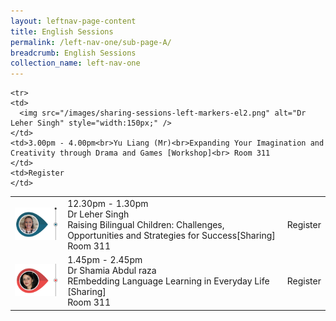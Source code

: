 ```yaml
---
layout: leftnav-page-content
title: English Sessions
permalink: /left-nav-one/sub-page-A/
breadcrumb: English Sessions
collection_name: left-nav-one
---
```


<table>
  
  <tr>
    <td>
      <img src="/images/sharing-sessions-left-markers-el1.png" alt="Dr Mercy Karuniah Jesuvadian" style="width:150px;" />
    </td>
    <td>12.30pm - 1.30pm<br>Dr Leher Singh<br>Raising Bilingual Children: Challenges, Opportunities and Strategies for Success[Sharing]<br> Room 311
    </td>
    <td>Register
    </td>
  </tr>
  
  <tr>
    <td>
      <img src="/images/sharing-sessions-left-markers-el2.png" alt="Dr Leher Singh" style="width:150px;" />
    </td>
    <td>1.45pm - 2.45pm<br>Dr Shamia Abdul raza<br>REmbedding Language Learning in Everyday Life [Sharing]<br> Room 311
    </td>
    <td>Register
    </td>
  </tr>
  
    <tr>
    <td>
      <img src="/images/sharing-sessions-left-markers-el2.png" alt="Dr Leher Singh" style="width:150px;" />
    </td>
    <td>3.00pm - 4.00pm<br>Yu Liang (Mr)<br>Expanding Your Imagination and Creativity through Drama and Games [Workshop]<br> Room 311
    </td>
    <td>Register
    </td>
  </tr>

</table>
